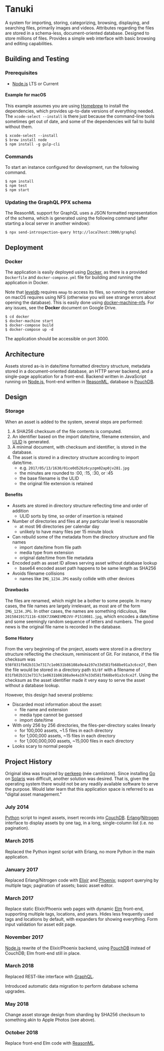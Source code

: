 # Tanuki

A system for importing, storing, categorizing, browsing, displaying, and searching files, primarily images and videos. Attributes regarding the files are stored in a schema-less, document-oriented database. Designed to store millions of files. Provides a simple web interface with basic browsing and editing capabilities.

## Building and Testing

### Prerequisites

* [Node.js](https://nodejs.org/) LTS or Current

#### Example for macOS

This example assumes you are using [Homebrew](http://brew.sh) to install the dependencies, which provides up-to-date versions of everything needed. The `xcode-select --install` is there just because the command-line tools sometimes get out of date, and some of the dependencies will fail to build without them.

```shell
$ xcode-select --install
$ brew install node
$ npm install -g gulp-cli
```

### Commands

To start an instance configured for development, run the following command.

```shell
$ npm install
$ npm test
$ npm start
```

### Updating the GraphQL PPX schema

The ReasonML support for GraphQL uses a JSON formatted representation of the
schema, which is generated using the following command (after starting a local
server in another window):

```shell
$ npx send-introspection-query http://localhost:3000/graphql
```

## Deployment

### Docker

The application is easily deployed using [Docker](https://www.docker.com), as
there is a provided `Dockerfile` and `docker-compose.yml` file for building and
running the application in Docker.

Note that [leveldb](https://github.com/google/leveldb) requires `mmap` to access
its files, so running the container on macOS requires using NFS (otherwise you
will see strange errors about opening the database). This is easily done using
[docker-machine-nfs](https://github.com/adlogix/docker-machine-nfs). For any
issues, see the **Docker** document on Google Drive.

```shell
$ cd docker
$ docker-machine start
$ docker-compose build
$ docker-compose up -d
```

The application should be accessible on port 3000.

## Architecture

Assets stored as-is in date/time formatted directory structure, metadata stored in a document-oriented database, an HTTP server backend, and a single-page application for a front-end. Backend written in JavaScript running on [Node.js](https://nodejs.org/), front-end written in [ReasonML](https://reasonml.github.io/en/), database is [PouchDB](https://pouchdb.com).

## Design

### Storage

When an asset is added to the system, several steps are performed:

1. A SHA256 checksum of the file contents is computed.
1. An identifier based on the import date/time, filename extension, and [ULID](https://github.com/ulid/javascript) is generated.
1. A minimal document, with checksum and identifier, is stored in the database.
1. The asset is stored in a directory structure according to import date/time.
    - e.g. `2017/05/13/1630/01ce0d526z6cyzgm02ap0jv281.jpg`
    - the minutes are rounded to :00, :15, :30, or :45
    - the base filename is the ULID
    - the original file extension is retained

#### Benefits

* Assets are stored in directory structure reflecting time and order of addition
    - ULID sorts by time, so order of insertion is retained
* Number of directories and files at any particular level is reasonable
    - at most 96 directories per calendar day
    - unlikely to have many files per 15 minute block
* Can rebuild some of the metadata from the directory structure and file names
    - import date/time from file path
    - media type from extension
    - original date/time from file metadata
* Encoded path as asset ID allows serving asset without database lookup
    - base64 encoded asset path happens to be same length as SHA256
* Avoids filename collisions
    - names like `IMG_1234.JPG` easily collide with other devices

#### Drawbacks

The files are renamed, which might be a bother to some people. In many cases, the file names are largely irrelevant, as most are of the form `IMG_1234.JPG`. In other cases, the names are something ridiculous, like `20150419171116-63EK7JXWKEVMDJVV-P1510081.jpg`, which encodes a date/time and some seemingly random sequence of letters and numbers. The good news is the original file name is recorded in the database.

#### Some History

From the very beginning of the project, assets were stored in a directory structure reflecting the checksum, reminiscent of Git. For instance, if the file checksum was `938f831fb02b313e7317c1e0631b86108a9e4a197e33d581fb68be91a3c6ce2f`, then the file would be stored in a directory path `93/8f` with a filename of `831fb02b313e7317c1e0631b86108a9e4a197e33d581fb68be91a3c6ce2f`. Using the checksum as the asset identifier made it very easy to serve the asset without a database lookup.

However, this design had several problems:

* Discarded most information about the asset:
    - file name and extension
    - media type cannot be guessed
    - import date/time
* With only 256 by 256 directories, the files-per-directory scales linearly
    - for 100,000 assets, ~1.5 files in each directory
    - for 1,000,000 assets, ~15 files in each directory
    - for 1,000,000,000 assets, ~15,000 files in each directory
* Looks scary to normal people

## Project History

Original idea was inspired by [perkeep](https://perkeep.org) (née camlistore). Since installing [Go](https://golang.org) on [Solaris](https://www.oracle.com/solaris/) was difficult, another solution was desired. That is, given the operating system there would not be any readily available software to serve the purpose. Would later learn that this application space is referred to as "digital asset management."

### July 2014

[Python](https://www.python.org) script to ingest assets, insert records into [CouchDB](http://couchdb.apache.org). [Erlang](http://www.erlang.org)/[Nitrogen](http://nitrogenproject.com) interface to display assets by one tag, in a long, single-column list (i.e. no pagination).

### March 2015

Replaced the Python ingest script with Erlang, no more Python in the main application.

### January 2017

Replaced Erlang/Nitrogen code with [Elixir](https://elixir-lang.org) and [Phoenix](https://phoenixframework.org); support querying by multiple tags; pagination of assets; basic asset editor.

### March 2017

Replace static Elixir/Phoenix web pages with dynamic [Elm](http://elm-lang.org) front-end, supporting multiple tags, locations, and years. Hides less frequently used tags and locations by default, with expanders for showing everything. Form input validation for asset edit page.

### November 2017

[Node.js](https://nodejs.org/) rewrite of the Elixir/Phoenix backend, using [PouchDB](https://pouchdb.com) instead of CouchDB; Elm front-end still in place.

### March 2018

Replaced REST-like interface with [GraphQL](https://graphql.org).

Introduced automatic data migration to perform database schema upgrades.

### May 2018

Change asset storage design from sharding by SHA256 checksum to something akin to Apple Photos (see above).

### October 2018

Replace front-end Elm code with [ReasonML](https://reasonml.github.io/en/).
